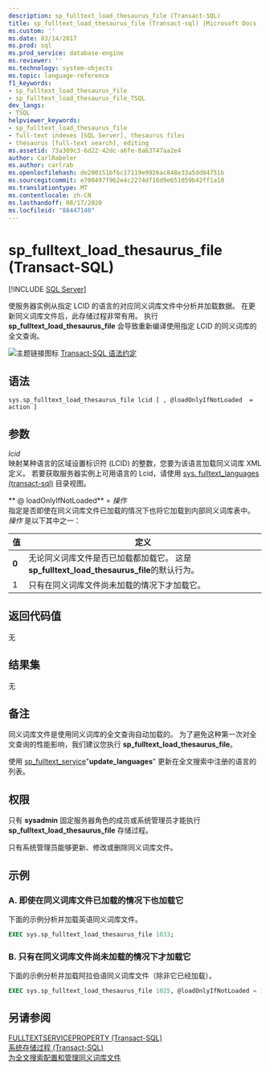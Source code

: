 ```yaml
---
description: sp_fulltext_load_thesaurus_file (Transact-SQL)
title: sp_fulltext_load_thesaurus_file (Transact-sql) |Microsoft Docs
ms.custom: ''
ms.date: 03/14/2017
ms.prod: sql
ms.prod_service: database-engine
ms.reviewer: ''
ms.technology: system-objects
ms.topic: language-reference
f1_keywords:
- sp_fulltext_load_thesaurus_file
- sp_fulltext_load_thesaurus_file_TSQL
dev_langs:
- TSQL
helpviewer_keywords:
- sp_fulltext_load_thesaurus_file
- full-text indexes [SQL Server], thesaurus files
- thesaurus [full-text search], editing
ms.assetid: 73a309c3-6d22-42dc-a6fe-8a63747aa2e4
author: CarlRabeler
ms.author: carlrab
ms.openlocfilehash: de200151bf6c17119e9926ac848e33a5dd84751b
ms.sourcegitcommit: e700497f962e4c2274df16d9e651059b42ff1a10
ms.translationtype: MT
ms.contentlocale: zh-CN
ms.lasthandoff: 08/17/2020
ms.locfileid: "88447140"
---
```

# <a name="sp_fulltext_load_thesaurus_file-transact-sql"></a>sp_fulltext_load_thesaurus_file (Transact-SQL)

[!INCLUDE [SQL Server](../../includes/applies-to-version/sqlserver.md)]

  使服务器实例从指定 LCID 的语言的对应同义词库文件中分析并加载数据。 在更新同义词库文件后，此存储过程非常有用。 执行 **sp_fulltext_load_thesaurus_file** 会导致重新编译使用指定 LCID 的同义词库的全文查询。  
  
 ![主题链接图标](../../database-engine/configure-windows/media/topic-link.gif "“主题链接”图标") [Transact-SQL 语法约定](../../t-sql/language-elements/transact-sql-syntax-conventions-transact-sql.md)  
  
## <a name="syntax"></a>语法  
  
```  
sys.sp_fulltext_load_thesaurus_file lcid [ , @loadOnlyIfNotLoaded  = action ]   
```  
  
## <a name="arguments"></a>参数  
 *lcid*  
 映射某种语言的区域设置标识符 (LCID) 的整数，您要为该语言加载同义词库 XML 定义。 若要获取服务器实例上可用语言的 Lcid，请使用 [sys. fulltext_languages &#40;transact-sql&#41;](../../relational-databases/system-catalog-views/sys-fulltext-languages-transact-sql.md) 目录视图。  
  
 ** \@ loadOnlyIfNotLoaded**  =  *操作*  
 指定是否即使在同义词库文件已加载的情况下也将它加载到内部同义词库表中。 *操作* 是以下其中之一：  
  
|值|定义|  
|-----------|----------------|  
|**0**|无论同义词库文件是否已加载都加载它。 这是 **sp_fulltext_load_thesaurus_file**的默认行为。|  
|1|只有在同义词库文件尚未加载的情况下才加载它。|  
  
## <a name="return-code-values"></a>返回代码值  
 无  
  
## <a name="result-sets"></a>结果集  
 无  
  
## <a name="remarks"></a>备注  
 同义词库文件是使用同义词库的全文查询自动加载的。 为了避免这种第一次对全文查询的性能影响，我们建议您执行 **sp_fulltext_load_thesaurus_file**。  
  
 使用 [sp_fulltext_service](../../relational-databases/system-stored-procedures/sp-fulltext-service-transact-sql.md)"**update_languages**" 更新在全文搜索中注册的语言的列表。  
  
## <a name="permissions"></a>权限  
 只有 **sysadmin** 固定服务器角色的成员或系统管理员才能执行 **sp_fulltext_load_thesaurus_file** 存储过程。  
  
 只有系统管理员能够更新、修改或删除同义词库文件。  
  
## <a name="examples"></a>示例  
  
### <a name="a-load-a-thesaurus-file-even-if-it-is-already-loaded"></a>A. 即使在同义词库文件已加载的情况下也加载它  
 下面的示例分析并加载英语同义词库文件。  
  
```sql
EXEC sys.sp_fulltext_load_thesaurus_file 1033;
```  
  
### <a name="b-load-a-thesaurus-file-only-if-it-is-not-yet-loaded"></a>B. 只有在同义词库文件尚未加载的情况下才加载它  
 下面的示例分析并加载阿拉伯语同义词库文件（除非它已经加载）。  
  
```sql
EXEC sys.sp_fulltext_load_thesaurus_file 1025, @loadOnlyIfNotLoaded = 1;
```  

## <a name="see-also"></a>另请参阅

[FULLTEXTSERVICEPROPERTY (Transact-SQL)](../../t-sql/functions/fulltextserviceproperty-transact-sql.md)  
[系统存储过程 (Transact-SQL)](../../relational-databases/system-stored-procedures/system-stored-procedures-transact-sql.md)  
[为全文搜索配置和管理同义词库文件](../../relational-databases/search/configure-and-manage-thesaurus-files-for-full-text-search.md)
